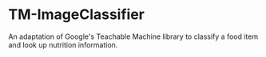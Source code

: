 # TM-ImageClassifier
An adaptation of Google's Teachable Machine library to classify a food item and look up nutrition information. 
